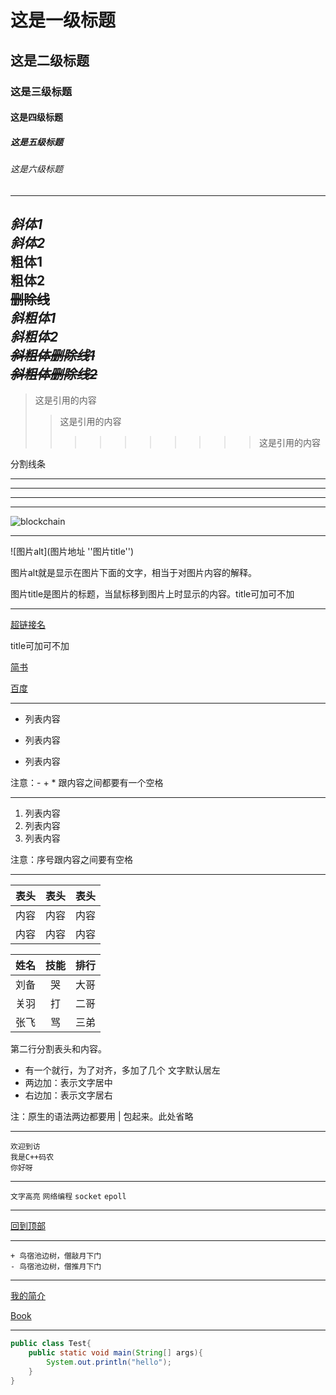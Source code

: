 # 这是一级标题
## 这是二级标题
### 这是三级标题
#### 这是四级标题
##### 这是五级标题
###### 这是六级标题
----
*斜体1*<br>
_斜体2_<br>
**粗体1**<br>
__粗体2__<br>
~~删除线~~<br>
***斜粗体1***<br>
___斜粗体2___<br>
***~~斜粗体删除线1~~***<br>
~~***斜粗体删除线2***~~
----
>这是引用的内容
>>这是引用的内容
>>>>>>>>>>这是引用的内容

分割线条

---
----
***
*****

![blockchain](https://ss0.bdstatic.com/70cFvHSh_Q1YnxGkpoWK1HF6hhy/it/u=702257389,1274025419&fm=27&gp=0.jpg "区块链")

----
![图片alt](图片地址 ''图片title'')

图片alt就是显示在图片下面的文字，相当于对图片内容的解释。

图片title是图片的标题，当鼠标移到图片上时显示的内容。title可加可不加

----
[超链接名](超链接地址 "超链接title")

title可加可不加

[简书](http://jianshu.com)

[百度](http://baidu.com)
****
- 列表内容
+ 列表内容
* 列表内容

注意：- + * 跟内容之间都要有一个空格
****
1. 列表内容
2. 列表内容
3. 列表内容

注意：序号跟内容之间要有空格
****
|表头|表头|表头|
|---|:--:|---:|
|内容|内容|内容|
|内容|内容|内容|

姓名|技能|排行
--|:--:|--:
刘备|哭|大哥
关羽|打|二哥
张飞|骂|三弟

第二行分割表头和内容。
- 有一个就行，为了对齐，多加了几个
文字默认居左
- 两边加：表示文字居中
- 右边加：表示文字居右

注：原生的语法两边都要用 | 包起来。此处省略
**********
```
欢迎到访
我是C++码农
你好呀
```
****
`文字高亮` `网络编程` `socket` `epoll` 
****
[回到顶部](#readme)
****
```
+ 鸟宿池边树，僧敲月下门
- 鸟宿池边树，僧推月下门
```
****
[我的简介](/example/profile.md)

[Book](./Book)
****
```java
public class Test{
    public static void main(String[] args){
        System.out.println("hello");
    }
}
```